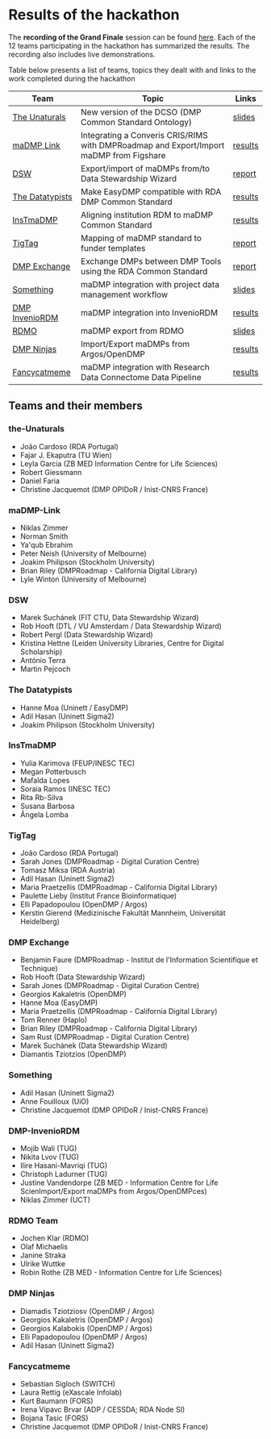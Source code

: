 # Results of the hackathon

The **recording of the Grand Finale** session can be found [here](https://us02web.zoom.us/rec/share/vu1eaJPC9iBLW6f_0WPTVKAPEIHjeaa81XdLr6AIzk9DuI-BNpsuKlpL4tz9Dt2B?startTime=1590757696000). Each of the 12 teams participating in the hackathon has summarized the results. The recording also includes live demonstrations.

Table below presents a list of teams, topics they dealt with and links to the work completed during the hackathon

Team | Topic | Links
-|-|-
[The Unaturals](#the-Unaturals) | New version of the DCSO (DMP Common Standard Ontology) | [slides]()
[maDMP Link](#maDMP-Link) | Integrating a Converis CRIS/RIMS with DMPRoadmap and Export/Import maDMP from Figshare | [results]()
[DSW](#DSW) | Export/import of maDMPs from/to Data Stewardship Wizard | [report](https://docs.google.com/document/d/1wTGz_d4NJzxoB-Ibpt_DGXPrJYv1YCtgiCQYtpMbiwY/edit#heading=h.gzh3jb54x1kz)
[The Datatypists](#the-Datatypists) | Make EasyDMP compatible with RDA DMP Common Standard | [results]()
[InsTmaDMP](#InsTmaDMP) | Aligning institution RDM to maDMP Common Standard | [results]()
[TigTag](#TigTag) | Mapping of maDMP standard to funder templates | [report](https://docs.google.com/document/d/1RdIvlSdHisXFhXMbB0tCKI58_X-oKEMspAwJP91LW6c/edit#heading=h.igx5kbelw13c)
[DMP Exchange](#dmp-Exchange) | Exchange DMPs between DMP Tools using the RDA Common Standard | [report](https://docs.google.com/document/d/1AOpCpetQLZNPFr0aC2UqJG9AzYOR3b2x/edit#)
[Something](#Something) | maDMP integration with project data management workflow | [slides](https://docs.google.com/presentation/d/1cqs2Njw_b6BPwxul4E5Sd6JW0B0zAPRzNn6gqG-J4L4/edit#slide=id.g87bfabc510_0_5)
[DMP InvenioRDM](#dmp-InvenioRDM) | maDMP integration into InvenioRDM | [results]()
[RDMO](#rdmo)|maDMP export from RDMO|[slides](https://docs.google.com/presentation/d/17Q0yrQz1G-SM7SrxWmJ2FyID8BKOORGaUYVvN7B7vFM/edit#slide=id.p)
[DMP Ninjas](#dmp-Ninjas) | Import/Export maDMPs from Argos/OpenDMP | [results]()
[Fancycatmeme](#fancycatmeme) | maDMP integration with Research Data Connectome Data Pipeline | [results](https://docs.google.com/document/d/1oMyArI3xTALO6fi3xYdMmO9LoHqJE9LFKqWYTn3K5XY/edit#heading=h.dgycph44apr7)




## Teams and their members

### the-Unaturals
* João Cardoso (RDA Portugal)
* Fajar J. Ekaputra (TU Wien)	
* Leyla Garcia (ZB MED Information Centre for Life Sciences)
* Robert Giessmann 
* Daniel Faria
* Christine Jacquemot (DMP OPIDoR / Inist-CNRS France)

### maDMP-Link
* Niklas Zimmer	
* Norman Smith	
* Ya'qub Ebrahim	
* Peter Neish	(University of Melbourne)
* Joakim Philipson (Stockholm University)
* Brian Riley	(DMPRoadmap - California Digital Library)
* Lyle Winton (University of Melbourne)

### DSW
* Marek Suchánek (FIT CTU, Data Stewardship Wizard)
* Rob Hooft (DTL / VU Amsterdam / Data Stewardship Wizard)
* Robert Pergl (Data Stewardship Wizard)
* Kristina Hettne	(Leiden University Libraries, Centre for Digital Scholarship)
* António Terra 
* Martin Pejcoch

### The Datatypists
* Hanne Moa (Uninett / EasyDMP)
* Adil Hasan (Uninett Sigma2)
* Joakim Philipson (Stockholm University)

### InsTmaDMP
* Yulia Karimova (FEUP/INESC TEC)
* Megan Potterbusch
* Mafalda Lopes	
* Soraia Ramos (INESC TEC)
* Rita Rb-Silva
* Susana Barbosa	
* Ângela Lomba

### TigTag
* João Cardoso (RDA Portugal)
* Sarah Jones	(DMPRoadmap - Digital Curation Centre)
* Tomasz Miksa (RDA Austria)
* Adil Hasan (Uninett Sigma2)
* Maria Praetzellis	(DMPRoadmap - California Digital Library)
* Paulette Lieby (Institut France Bioinformatique)
* Elli Papadopoulou	(OpenDMP / Argos)
* Kerstin Gierend (Medizinische Fakultät Mannheim, Universität Heidelberg)

### DMP Exchange
* Benjamin Faure (DMPRoadmap - Institut de l'Information Scientifique et Technique)
* Rob Hooft (Data Stewardship Wizard)
* Sarah Jones (DMPRoadmap - Digital Curation Centre)
* Georgios Kakaletris (OpenDMP)
* Hanne Moa (EasyDMP)
* Maria Praetzellis (DMPRoadmap - California Digital Library)
* Tom Renner (Haplo)
* Brian Riley (DMPRoadmap - California Digital Library)
* Sam Rust (DMPRoadmap - Digital Curation Centre)
* Marek Suchánek (Data Stewardship Wizard)
* Diamantis Tziotzios (OpenDMP)

### Something
* Adil Hasan	(Uninett Sigma2)
* Anne Fouilloux (UiO)
* Christine Jacquemot	(DMP OPIDoR / Inist-CNRS France)

### DMP-InvenioRDM
* Mojib Wali (TUG)
* Nikita Lvov	(TUG)
* Ilire Hasani-Mavriqi (TUG)
* Christoph Ladurner (TUG)
* Justine Vandendorpe (ZB MED - Information Centre for Life ScienImport/Export maDMPs from Argos/OpenDMPces)
* Niklas Zimmer (UCT)

### RDMO Team
* Jochen Klar (RDMO)
* Olaf Michaelis
* Janine Straka
* Ulrike Wuttke
* Robin Rothe (ZB MED - Information Centre for Life Sciences)

### DMP Ninjas
* Diamadis Tziotziosv (OpenDMP / Argos)
* Georgios Kakaletris	(OpenDMP / Argos)
* Georgios Kalabokis (OpenDMP / Argos)
* Elli Papadopoulou	(OpenDMP / Argos)
* Adil Hasan (Uninett Sigma2)	

### Fancycatmeme
* Sebastian Sigloch	(SWITCH)
* Laura Rettig (eXascale Infolab)
* Kurt Baumann (FORS)
* Irena Vipavc Brvar (ADP / CESSDA; RDA Node SI)
* Bojana Tasic (FORS)
* Christine Jacquemot	(DMP OPIDoR / Inist-CNRS France)
